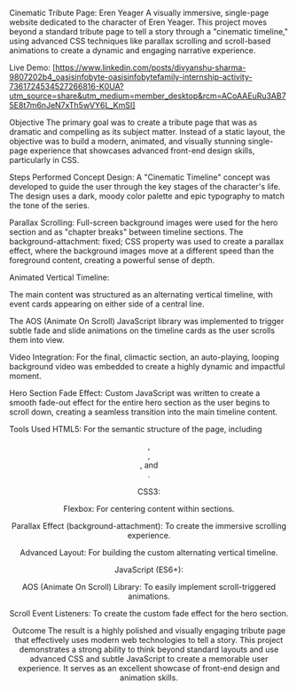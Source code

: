 Cinematic Tribute Page: Eren Yeager
A visually immersive, single-page website dedicated to the character of Eren Yeager. 
This project moves beyond a standard tribute page to tell a story through a "cinematic timeline," using advanced CSS techniques like 
parallax scrolling and scroll-based animations to create a dynamic and engaging narrative experience.

Live Demo: [https://www.linkedin.com/posts/divyanshu-sharma-9807202b4_oasisinfobyte-oasisinfobytefamily-internship-activity-7361724534527266816-K0UA?utm_source=share&utm_medium=member_desktop&rcm=ACoAAEuRu3AB75E8t7m6nJeN7xTh5wVY6L_KmSI]

Objective
The primary goal was to create a tribute page that was as dramatic and compelling as its subject matter. 
Instead of a static layout, the objective was to build a modern, animated, and visually stunning single-page experience that showcases advanced front-end design skills, particularly in CSS.

Steps Performed
Concept Design: A "Cinematic Timeline" concept was developed to guide the user through the key stages of the character's life. The design uses a dark, moody color palette and epic typography to match the tone of the series.

Parallax Scrolling: Full-screen background images were used for the hero section and as "chapter breaks" between timeline sections.
The background-attachment: fixed; CSS property was used to create a parallax effect, where the background images move at a different speed than the foreground content, creating a powerful sense of depth.

Animated Vertical Timeline:

The main content was structured as an alternating vertical timeline, with event cards appearing on either side of a central line.

The AOS (Animate On Scroll) JavaScript library was implemented to trigger subtle fade and slide animations on the timeline cards as the user scrolls them into view.

Video Integration: For the final, climactic section, an auto-playing, looping background video was embedded to create a highly dynamic and impactful moment.

Hero Section Fade Effect: Custom JavaScript was written to create a smooth fade-out effect for the entire hero section as the user begins to scroll down, creating a seamless transition into the main timeline content.

Tools Used
HTML5: For the semantic structure of the page, including <header>, <main>, <section>, and <footer>.

CSS3:

Flexbox: For centering content within sections.

Parallax Effect (background-attachment): To create the immersive scrolling experience.

Advanced Layout: For building the custom alternating vertical timeline.

JavaScript (ES6+):

AOS (Animate On Scroll) Library: To easily implement scroll-triggered animations.

Scroll Event Listeners: To create the custom fade effect for the hero section.

Outcome
The result is a highly polished and visually engaging tribute page that effectively uses modern web technologies to tell a story. This project demonstrates a strong ability to think beyond standard layouts and use advanced CSS and subtle JavaScript to create a memorable user experience. It serves as an excellent showcase of front-end design and animation skills.
